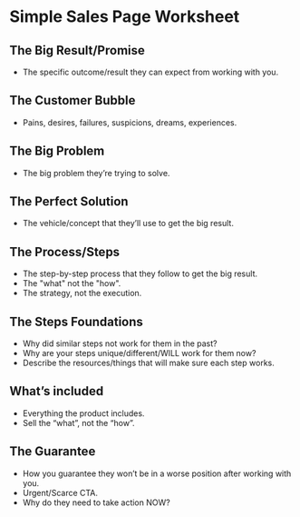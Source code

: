 # Simple Sales Page Worksheet

## The Big Result/Promise  

* The specific outcome/result they can expect from working with you.

## The Customer Bubble  

* Pains, desires, failures, suspicions, dreams, experiences.

## The Big Problem 

* The big problem they’re trying to solve.

## The Perfect Solution 

* The vehicle/concept that they’ll use to get the big result.

## The Process/Steps 

* The step-by-step process that they follow to get the big result.
* The "what" not the "how".
* The strategy, not the execution.

## The Steps Foundations 

* Why did similar steps not work for them in the past?
* Why are your steps unique/different/WILL work for them now?
* Describe the resources/things that will make sure each step works.

## What’s included 

* Everything the product includes.
* Sell the “what”, not the “how”.

## The Guarantee 

* How you guarantee they won’t be in a worse position after working with you.
* Urgent/Scarce CTA.
* Why do they need to take action NOW?

